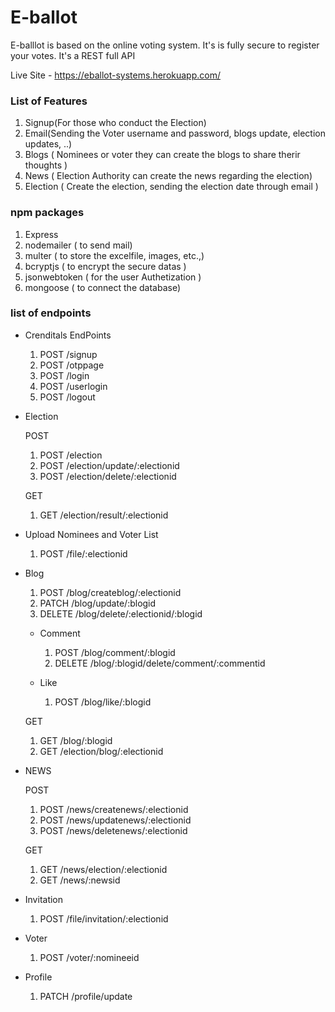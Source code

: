 # E-ballot

<!-- About the Project  -->
E-balllot is based on the online voting system. It's is fully secure to register your votes. It's a REST full API

Live Site - https://eballot-systems.herokuapp.com/

### __List of Features__
1) Signup(For those who conduct the Election)
2) Email(Sending the Voter username and password, blogs update, election updates, ..)
3) Blogs ( Nominees or voter they can create the blogs to share therir thoughts )
4) News ( Election Authority can create the news regarding the election)
5) Election ( Create the election, sending the election date through email )

### __npm packages__
1) Express
2) nodemailer ( to send mail)
3) multer ( to store the excelfile, images, etc.,)
4) bcryptjs ( to encrypt the secure datas )
5) jsonwebtoken ( for the user Authetization )
6) mongoose ( to connect the database)

### __list of endpoints__
* Crenditals EndPoints
  
  1) POST /signup
  2) POST /otppage
  3) POST /login
  4) POST /userlogin
  5) POST /logout

* Election 

  POST
  1) POST /election
  2) POST /election/update/:electionid
  3) POST /election/delete/:electionid

  GET
  1) GET /election/result/:electionid

* Upload Nominees and Voter List
  
  1) POST /file/:electionid

* Blog 

  1) POST /blog/createblog/:electionid
  2) PATCH /blog/update/:blogid
  3) DELETE /blog/delete/:electionid/:blogid
   * Comment

      1) POST /blog/comment/:blogid
      2) DELETE /blog/:blogid/delete/comment/:commentid

    * Like

      1) POST /blog/like/:blogid
    
  GET
  1) GET /blog/:blogid
  2) GET /election/blog/:electionid

* NEWS

  POST
  1) POST /news/createnews/:electionid
  2) POST /news/updatenews/:electionid
  3) POST /news/deletenews/:electionid

  GET
  1) GET /news/election/:electionid
  2) GET /news/:newsid

* Invitation

  1) POST /file/invitation/:electionid

* Voter

  1) POST /voter/:nomineeid
  
* Profile
  
  1) PATCH /profile/update

